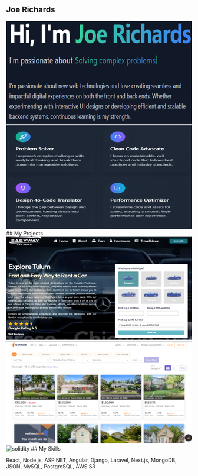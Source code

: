 ## Joe Richards
<img src="./assets/1.png" alt="solidity" width="100%" height="280"/>
<img src="./assets/2.png" alt="solidity" width="100%" height="280"/>
## My Projects
<img src="./assets/3.png" alt="solidity" width="100%" height="280"/>
<img src="./assets/4.png" alt="solidity" width="100%" height="280"/>
<img src="./assets/5.png" alt="solidity" width="100%" height="280"/>
## My Skills

React, Node.js, ASP.NET, Angular, Django, Laravel, Next.js, MongoDB, JSON, MySQL, PostgreSQL, AWS S3
